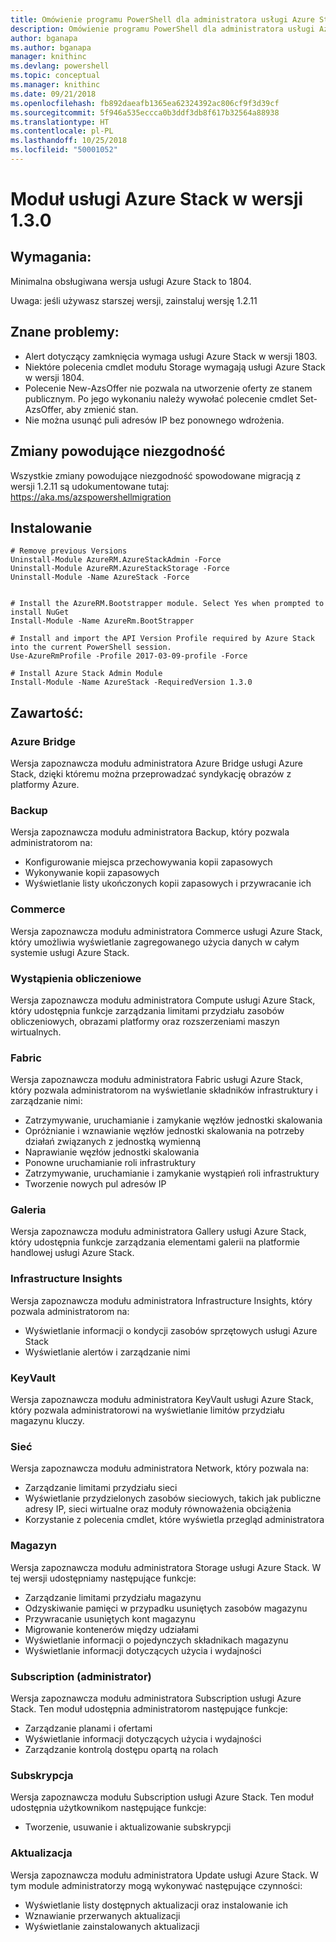 ```yaml
---
title: Omówienie programu PowerShell dla administratora usługi Azure Stack | Microsoft Docs
description: Omówienie programu PowerShell dla administratora usługi Azure Stack z instrukcjami dotyczącymi instalacji i konfiguracji.
author: bganapa
ms.author: bganapa
manager: knithinc
ms.devlang: powershell
ms.topic: conceptual
ms.manager: knithinc
ms.date: 09/21/2018
ms.openlocfilehash: fb892daeafb1365ea62324392ac806cf9f3d39cf
ms.sourcegitcommit: 5f946a535eccca0b3ddf3db8f617b32564a88938
ms.translationtype: HT
ms.contentlocale: pl-PL
ms.lasthandoff: 10/25/2018
ms.locfileid: "50001052"
---
```

# <a name="azure-stack-module-130"></a>Moduł usługi Azure Stack w wersji 1.3.0

## <a name="requirements"></a>Wymagania:
Minimalna obsługiwana wersja usługi Azure Stack to 1804.

Uwaga: jeśli używasz starszej wersji, zainstaluj wersję 1.2.11

## <a name="known-issues"></a>Znane problemy:

- Alert dotyczący zamknięcia wymaga usługi Azure Stack w wersji 1803.
- Niektóre polecenia cmdlet modułu Storage wymagają usługi Azure Stack w wersji 1804.
- Polecenie New-AzsOffer nie pozwala na utworzenie oferty ze stanem publicznym. Po jego wykonaniu należy wywołać polecenie cmdlet Set-AzsOffer, aby zmienić stan.
- Nie można usunąć puli adresów IP bez ponownego wdrożenia.

## <a name="breaking-changes"></a>Zmiany powodujące niezgodność
Wszystkie zmiany powodujące niezgodność spowodowane migracją z wersji 1.2.11 są udokumentowane tutaj: https://aka.ms/azspowershellmigration

## <a name="install"></a>Instalowanie
```
# Remove previous Versions
Uninstall-Module AzureRM.AzureStackAdmin -Force
Uninstall-Module AzureRM.AzureStackStorage -Force
Uninstall-Module -Name AzureStack -Force 


# Install the AzureRM.Bootstrapper module. Select Yes when prompted to install NuGet
Install-Module -Name AzureRm.BootStrapper

# Install and import the API Version Profile required by Azure Stack into the current PowerShell session.
Use-AzureRmProfile -Profile 2017-03-09-profile -Force

# Install Azure Stack Admin Module
Install-Module -Name AzureStack -RequiredVersion 1.3.0
```
## <a name="content"></a>Zawartość:
### <a name="azure-bridge"></a>Azure Bridge
Wersja zapoznawcza modułu administratora Azure Bridge usługi Azure Stack, dzięki któremu można przeprowadzać syndykację obrazów z platformy Azure.

### <a name="backup"></a>Backup
Wersja zapoznawcza modułu administratora Backup, który pozwala administratorom na:
- Konfigurowanie miejsca przechowywania kopii zapasowych
- Wykonywanie kopii zapasowych
- Wyświetlanie listy ukończonych kopii zapasowych i przywracanie ich

### <a name="commerce"></a>Commerce
Wersja zapoznawcza modułu administratora Commerce usługi Azure Stack, który umożliwia wyświetlanie zagregowanego użycia danych w całym systemie usługi Azure Stack.

### <a name="compute"></a>Wystąpienia obliczeniowe
Wersja zapoznawcza modułu administratora Compute usługi Azure Stack, który udostępnia funkcje zarządzania limitami przydziału zasobów obliczeniowych, obrazami platformy oraz rozszerzeniami maszyn wirtualnych.

### <a name="fabric"></a>Fabric
Wersja zapoznawcza modułu administratora Fabric usługi Azure Stack, który pozwala administratorom na wyświetlanie składników infrastruktury i zarządzanie nimi:
- Zatrzymywanie, uruchamianie i zamykanie węzłów jednostki skalowania
- Opróżnianie i wznawianie węzłów jednostki skalowania na potrzeby działań związanych z jednostką wymienną
- Naprawianie węzłów jednostki skalowania
- Ponowne uruchamianie roli infrastruktury
- Zatrzymywanie, uruchamianie i zamykanie wystąpień roli infrastruktury
- Tworzenie nowych pul adresów IP


### <a name="gallery"></a>Galeria
Wersja zapoznawcza modułu administratora Gallery usługi Azure Stack, który udostępnia funkcje zarządzania elementami galerii na platformie handlowej usługi Azure Stack.

### <a name="infrastructure-insights"></a>Infrastructure Insights
Wersja zapoznawcza modułu administratora Infrastructure Insights, który pozwala administratorom na:
- Wyświetlanie informacji o kondycji zasobów sprzętowych usługi Azure Stack
- Wyświetlanie alertów i zarządzanie nimi

### <a name="keyvault"></a>KeyVault
Wersja zapoznawcza modułu administratora KeyVault usługi Azure Stack, który pozwala administratorowi na wyświetlanie limitów przydziału magazynu kluczy.

### <a name="network"></a>Sieć
Wersja zapoznawcza modułu administratora Network, który pozwala na:
- Zarządzanie limitami przydziału sieci
- Wyświetlanie przydzielonych zasobów sieciowych, takich jak publiczne adresy IP, sieci wirtualne oraz moduły równoważenia obciążenia
- Korzystanie z polecenia cmdlet, które wyświetla przegląd administratora

### <a name="storage"></a>Magazyn
Wersja zapoznawcza modułu administratora Storage usługi Azure Stack.  W tej wersji udostępniamy następujące funkcje:
- Zarządzanie limitami przydziału magazynu
- Odzyskiwanie pamięci w przypadku usuniętych zasobów magazynu
- Przywracanie usuniętych kont magazynu
- Migrowanie kontenerów między udziałami
- Wyświetlanie informacji o pojedynczych składnikach magazynu
- Wyświetlanie informacji dotyczących użycia i wydajności

### <a name="subscription-admin"></a>Subscription (administrator)
Wersja zapoznawcza modułu administratora Subscription usługi Azure Stack.  Ten moduł udostępnia administratorom następujące funkcje:
- Zarządzanie planami i ofertami
- Wyświetlanie informacji dotyczących użycia i wydajności
- Zarządzanie kontrolą dostępu opartą na rolach

### <a name="subscription"></a>Subskrypcja
Wersja zapoznawcza modułu Subscription usługi Azure Stack.  Ten moduł udostępnia użytkownikom następujące funkcje:
- Tworzenie, usuwanie i aktualizowanie subskrypcji

### <a name="update"></a>Aktualizacja
Wersja zapoznawcza modułu administratora Update usługi Azure Stack.  W tym module administratorzy mogą wykonywać następujące czynności:
- Wyświetlanie listy dostępnych aktualizacji oraz instalowanie ich
- Wznawianie przerwanych aktualizacji
- Wyświetlanie zainstalowanych aktualizacji
